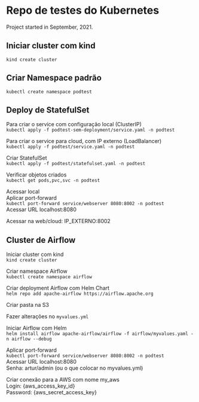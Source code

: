 # Repo de testes do Kubernetes

Project started in September, 2021.

## Iniciar cluster com kind
`kind create cluster`

## Criar Namespace padrão
`kubectl create namespace podtest`

## Deploy de StatefulSet

Para criar o service com configuração local (ClusterIP) \
`kubectl apply -f podtest-sem-deployment/service.yaml -n podtest`

Para criar o service para cloud, com IP externo (LoadBalancer) \
`kubectl apply -f podtest/service.yaml -n podtest`

Criar StatefulSet \
`kubectl apply -f podtest/statefulset.yaml -n podtest`

Verificar objetos criados \
`kubectl get pods,pvc,svc -n podtest`

Acessar  local \
Aplicar port-forward \
`kubectl port-forward service/webserver 8080:8002 -n podtest` \
Acessar URL localhost:8080

Acessar na web/cloud: IP_EXTERNO:8002

## Cluster de Airflow

Iniciar cluster com kind \
`kind create cluster`

Criar namespace Airflow \
`kubectl create namespace airflow`

Criar deployment Airflow com Helm Chart \
`helm repo add apache-airflow https://airflow.apache.org`

Criar pasta na S3

Fazer alterações no `myvalues.yml`

Iniciar Airflow com Helm \
`helm install airflow apache-airflow/airflow -f airflow/myvalues.yaml -n airflow --debug`

Aplicar port-forward \
`kubectl port-forward service/webserver 8080:8002 -n podtest` \
Acessar URL localhost:8080 \
Senha: artur/admin (ou o que colocar no myvalues.yml)

Criar conexão para a AWS com nome my_aws \
Login: {aws_access_key_id} \
Password: {aws_secret_access_key}


